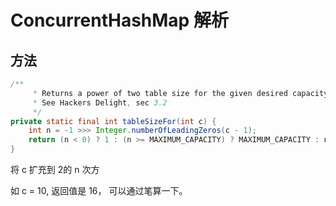 # ConcurrentHashMap 解析

## 方法

```java
/**
     * Returns a power of two table size for the given desired capacity.
     * See Hackers Delight, sec 3.2
     */
private static final int tableSizeFor(int c) {
    int n = -1 >>> Integer.numberOfLeadingZeros(c - 1);
    return (n < 0) ? 1 : (n >= MAXIMUM_CAPACITY) ? MAXIMUM_CAPACITY : n + 1;
}
```

将 c 扩充到 2的 n 次方

如 c = 10, 返回值是 16， 可以通过笔算一下。

